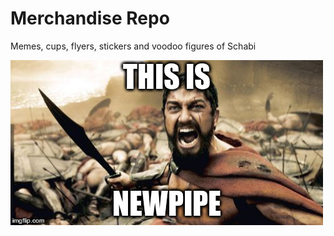 Merchandise Repo
================

Memes, cups, flyers, stickers and voodoo figures of Schabi

![this is newpipe](memes/this_is_newpipe.jpg)
